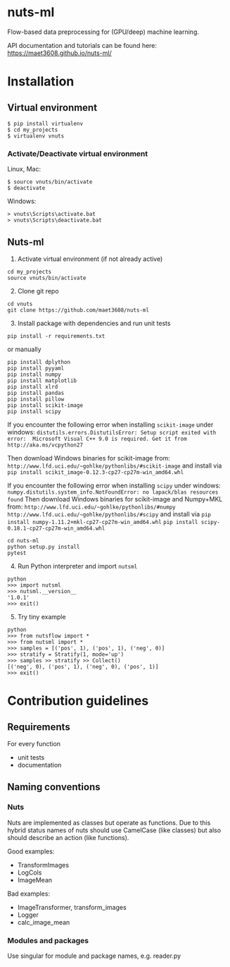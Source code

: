 # nuts-ml

Flow-based data preprocessing for (GPU/deep) machine learning.

API documentation and tutorials can be found here:  
https://maet3608.github.io/nuts-ml/


# Installation

## Virtual environment

```
$ pip install virtualenv
$ cd my_projects
$ virtualenv vnuts
```

### Activate/Deactivate virtual environment

Linux, Mac:  
```
$ source vnuts/bin/activate
$ deactivate
```

Windows:  
```
> vnuts\Scripts\activate.bat
> vnuts\Scripts\deactivate.bat
```


## Nuts-ml

1) Activate virtual environment (if not already active)
```
cd my_projects
source vnuts/bin/activate
```

2) Clone git repo
```
cd vnuts
git clone https://github.com/maet3608/nuts-ml
```

3) Install package with dependencies and run unit tests

`pip install -r requirements.txt`

or manually

```
pip install dplython
pip install pyyaml
pip install numpy
pip install matplotlib
pip install xlrd
pip install pandas
pip install pillow
pip install scikit-image
pip install scipy
```

If you encounter the following error when installing `scikit-image` under
windows:
`
distutils.errors.DistutilsError: Setup script exited with error: 
Microsoft Visual C++ 9.0 is required. Get it from http://aka.ms/vcpython27
`  

Then download Windows binaries for scikit-image from: 
`http://www.lfd.uci.edu/~gohlke/pythonlibs/#scikit-image`
and install via
```pip install scikit_image-0.12.3-cp27-cp27m-win_amd64.whl```

If you encounter the following error when installing `scipy` under
windows:
`
numpy.distutils.system_info.NotFoundError: no lapack/blas resources found
`
Then download Windows binaries for scikit-image and Numpy+MKL from:
`http://www.lfd.uci.edu/~gohlke/pythonlibs/#numpy`
`http://www.lfd.uci.edu/~gohlke/pythonlibs/#scipy`
and install via
```pip install numpy‑1.11.2+mkl‑cp27‑cp27m‑win_amd64.whl```
```pip install scipy-0.18.1-cp27-cp27m-win_amd64.whl```



```
cd nuts-ml
python setup.py install
pytest
```

4) Run Python interpreter and import ```nutsml``` 
```
python
>>> import nutsml
>>> nutsml.__version__
'1.0.1'
>>> exit()
```

5) Try tiny example
```
python
>>> from nutsflow import *
>>> from nutsml import *
>>> samples = [('pos', 1), ('pos', 1), ('neg', 0)]
>>> stratify = Stratify(1, mode='up')
>>> samples >> stratify >> Collect()
[('neg', 0), ('pos', 1), ('neg', 0), ('pos', 1)]
>>> exit()
```

# Contribution guidelines

## Requirements

For every function
- unit tests
- documentation

## Naming conventions

### Nuts

Nuts are implemented as classes but operate as functions. Due to this
hybrid status names of nuts should use CamelCase (like classes) but 
also should describe an action (like functions).

Good examples:
- TransformImages
- LogCols
- ImageMean

Bad examples:
- ImageTransformer, transform_images
- Logger
- calc_image_mean


### Modules and packages

Use singular for module and package names, e.g. reader.py 
